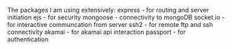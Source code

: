 The packages I am using extensively:
express - for routing and server initiation
ejs - for security
mongoose - connectivity to mongoDB
socket.io - for interactive communcation from server
ssh2 - for remote ftp and ssh connectivity
akamai - for akamai api interaction
passport - for authentication
